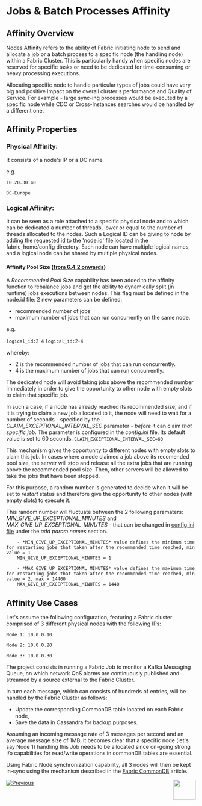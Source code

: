# Jobs & Batch Processes Affinity


## Affinity Overview
Nodes Affinity refers to the ability of Fabric initiating node to send and allocate a job or a batch process to a specific node (the handling node) within a Fabric Cluster.
This is particularily handy when specific nodes are reserved for specific tasks or need to be dedicated for time-consuming or heavy processing executions.

Allocating specific node to handle particular types of jobs could have very big and positive impact on the overall cluster's performance and Quality of Service.
For example - large sync-ing processes would be executed by a specific node while CDC or Cross-Instances searches would be handled by a different one.


## Affinity Properties

### Physical Affinity:
It consists of a node's IP or a DC name

e.g.

```10.20.30.40```

```DC-Europe```



### Logical Affinity:
It can be seen as a role attached to a specific physical node and to which can be dedicated a number of threads, lower or equal to the number of threads allocated to the nodes.
Such a Logical ID can be giving to node by adding the requested id to the 'node.id' file located in the fabric_home/config directory.
Each node can have multiple logical names, and a logical node can be shared by multiple physical nodes.

#### Affinity Pool Size (<u>from 6.4.2 onwards</u>)

A *Recommended Pool Size* capability has been added to the affinity function to rebalance jobs and get the ability to dynamically split (in runtime) jobs executions between nodes. This flag must be defined in the node.id file:
2 new parameters can be defined:
- recommended number of jobs
- maximum number of jobs that can run concurrently on the same node.

e.g.

```logical_id:2 4```
```logical_id:2-4```

whereby:
- 2 is the recommended number of jobs that can run concurrently.
- 4 is the maximum number of jobs that can run concurrently.

The dedicated node will avoid taking jobs above the recommended number immediately in order to give the opportunity to other node with empty slots to claim that specific job. 

In such a case, if a node has already reached its recommended size, and if it is trying to claim a new job allocated to it, the node will need to wait for a number of seconds - specified by the *CLAIM_EXCEPTIONAL_INTERVAL_SEC* parameter - *before* it can claim *that specific job*.
 The parameter is configured in the *config.ini* file. Its default value is set to 60 seconds.
```CLAIM_EXCEPTIONAL_INTERVAL_SEC=60```

This mechanism gives the opportunity to different nodes with empty slots to claim this job.
In cases where a node claimed a job above its recomended pool size, the server will stop and release all the extra jobs that are running above the recommended pool size. Then, other servers will be allowed to take the jobs that have been stopped. 

For this purpose, a random number is generated to decide when it will be set to *restart* status and therefore give the opportunity to other nodes (with empty slots) to execute it. 

This random number will fluctuate between the 2 following paramaters: *MIN_GIVE_UP_EXCEPTIONAL_MINUTES* and *MAX_GIVE_UP_EXCEPTIONAL_MINUTES* - that can be changed in [config.ini file](/articles/02_fabric_architecture/05_fabric_main_configuration_files.md#configini) under the *add param names* section.

        - *MIN_GIVE_UP_EXCEPTIONAL_MINUTES* value defines the minimum time for restarting jobs that taken after the recommended time reached, min value = 1
        MIN_GIVE_UP_EXCEPTIONAL_MINUTES = 1

        - *MAX_GIVE_UP_EXCEPTIONAL_MINUTES* value defines the maximum time for restarting jobs that taken after the recommended time reached, min value = 2, max = 14400
        MAX_GIVE_UP_EXCEPTIONAL_MINUTES = 1440
 


## Affinity Use Cases

Let's assume the following configuration, featuring a Fabric cluster comprised of 3 different physical nodes with the following IPs:

```Node 1: 10.0.0.10```

```Node 2: 10.0.0.20```

```Node 3: 10.0.0.30```


The project consists in running a Fabric Job to monitor a Kafka Messaging Queue, on which network QoS alarms are continuously published and streamed by a source external to the Fabric Cluster.

In turn each message, which can consists of hundreds of entries, will be handled by the Fabric Cluster as follows:

- Update the corresponding CommonDB table located on each Fabric node,
- Save the data in Cassandra for backup purposes.

Assuming an incoming message rate of 3 messages per second and an average message size of 1MB, it becomes clear that a specific node (let's say Node 1) handling this Job needs to be allocated since on-going strong i/o capabilities for read/write operations in commonDB tables are essential.

Using Fabric Node synchronization capability, all 3 nodes will then be kept in-sync using the mechanism described in the [Fabric CommonDB](/articles/22_reference(commonDB)_tables/04_fabric_commonDB_sync.md) article.




[![Previous](/articles/images/Previous.png)](/articles/20_jobs_and_batch_services/09_jobs_configuration.md)[<img align="right" width="60" height="54" src="/articles/images/Next.png">](/articles/20_jobs_and_batch_services/11_batch_process_overview.md)


